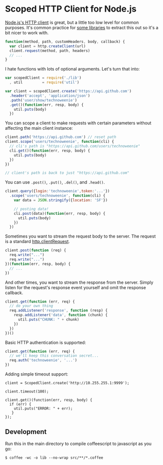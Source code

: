 # Scoped HTTP Client for Node.js

[Node.js's HTTP client][client] is great, but a little too low level for 
common purposes.  It's common practice for [some libraries][example] to
extract this out so it's a bit nicer to work with.

[client]:  http://nodejs.org/api.html#http-client-177
[example]: http://github.com/technoweenie/nori/blob/2b4b367350e5d2aed982e8af869401ab5612378c/lib/index.js#L72-76

```javascript
function(method, path, customHeaders, body, callback) {
  var client = http.createClient(url)
  client.request(method, path, headers)
  // ...
}
```

I hate functions with lots of optional arguments.  Let's turn that into:

```javascript
var scopedClient = require('./lib')
  , util         = require('util')

var client = scopedClient.create('https://api.github.com')
  .header('accept', 'application/json')
  .path('user/show/technoweenie')
  .get()(function(err, resp, body) {
    util.puts(body)
  })
```

You can scope a client to make requests with certain parameters without
affecting the main client instance:

```javascript
client.path('https://api.github.com') // reset path
client.scope('users/technoweenie', function(cli) {
  // cli's path is "https://api.github.com/users/technoweenie"
  cli.get()(function(err, resp, body) {
    util.puts(body)
  })
})

// client's path is back to just "https://api.github.com"
```

You can use `.post()`, `.put()`, `.del()`, and `.head()`.

```javascript
client.query({login:'technoweenie',token:'...'})
  .scope('users/technoweenie', function(cli) {
    var data = JSON.stringify({location: 'SF'})

    // posting data!
    cli.post(data)(function(err, resp, body) {
      util.puts(body)
    })
  })
```

Sometimes you want to stream the request body to the server.  The request 
is a standard [http.clientRequest][request].

```javascript
client.post(function (req) {
  req.write("...")
  req.write("...")
})(function(err, resp, body) {
  // ...
})
```

And other times, you want to stream the response from the server.  Simply 
listen for the request's response event yourself and omit the response 
callback.

```javascript
client.get(function (err, req) {
  // do your own thing
  req.addListener('response', function (resp) {
    resp.addListener('data', function (chunk) {
      util.puts("CHUNK: " + chunk)
    })
  })
})()
```

[request]: http://nodejs.org/api.html#http-clientrequest-182

Basic HTTP authentication is supported:

```javascript
client.get(function (err, req) {
  // we'll keep this conversation secret...
  req.auth('technoweenie', '...')
})
```

Adding simple timeout support:

	client = ScopedClient.create('http://10.255.255.1:9999');

	client.timeout(100);

	client.get()(function(err, resp, body) {
	  if (err) {
	    util.puts("ERROR: " + err);
	   }
	});


## Development

Run this in the main directory to compile coffeescript to javascript as you go:

    $ coffee -wc -o lib --no-wrap src/**/*.coffee
